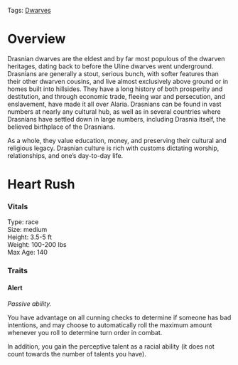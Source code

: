 Tags: [Dwarves](Dwarves)

# Overview

Drasnian dwarves are the eldest and by far most populous of the dwarven heritages, dating back to before the Uline dwarves went underground. Drasnians are generally a stout, serious bunch, with softer features than their other dwarven cousins, and live almost exclusively above ground or in homes built into hillsides. They have a long history of both prosperity and destitution, and through economic trade, fleeing war and persecution, and enslavement, have made it all over Alaria. Drasnians can be found in vast numbers at nearly any cultural hub, as well as in several countries where Drasnians have settled down in large numbers, including Drasnia itself, the believed birthplace of the Drasnians. 

As a whole, they value education, money, and preserving their cultural and religious legacy. Drasnian culture is rich with customs dictating worship, relationships, and one’s day-to-day life. 


# Heart Rush

### Vitals
Type: race  
Size: medium  
Height: 3.5-5 ft  
Weight: 100-200 lbs  
Max Age: 140  

### Traits

#### Alert
*Passive ability.*

You have advantage on all cunning checks to determine if someone has bad intentions, and may choose to automatically roll the maximum amount whenever you roll to determine turn order in combat.

In addition, you gain the perceptive talent as a racial ability (it does not count towards the number of talents you have).
